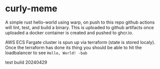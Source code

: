 # curly-meme
A simple rust hello-world using warp, on push to this repo github actions will lint, test, and build a binary. This is uploaded to github artifacts once uploaded a docker container is created and pushed to ghcr.io.

AWS ECS Fargate cluster is spun up via terraform (state is stored localy). Once the terraform has done its thing you should be able to hit the loadbalancer to see `Hello, World! -bab`

test build 20240429

